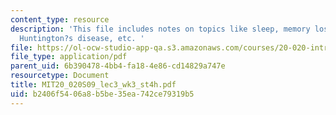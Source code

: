 ```yaml
---
content_type: resource
description: 'This file includes notes on topics like sleep, memory loss, anorexia,
  Huntington?s disease, etc. '
file: https://ol-ocw-studio-app-qa.s3.amazonaws.com/courses/20-020-introduction-to-biological-engineering-design-spring-2009/b2406f5406a8b5be35ea742ce79319b5_MIT20_020S09_lec3_wk3_st4h.pdf
file_type: application/pdf
parent_uid: 6b390478-4bb4-fa18-4e86-cd14829a747e
resourcetype: Document
title: MIT20_020S09_lec3_wk3_st4h.pdf
uid: b2406f54-06a8-b5be-35ea-742ce79319b5
---
```

